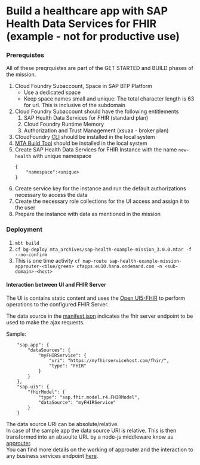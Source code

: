 # Build a healthcare app with SAP Health Data Services for FHIR (example - not for productive use)

### Prerequistes

All of these preqrquistes are part of the GET STARTED and BUILD phases of the mission.

1. Cloud Foundry Subaccount, Space in SAP BTP Platform 
    * Use a dedicated space
    * Keep space names small and unique: The total character length is 63 for url. This is inclusive of the subdomain  
2. Cloud Foundry Subaccount should have the following entitlements
    1. SAP Health Data Services for FHIR (standard plan)
    2. Cloud Foundry Runtime Memory
    3. Authorization and Trust Management (xsuaa - broker plan)
3. CloudFoundry [CLI](https://docs.cloudfoundry.org/cf-cli/install-go-cli.html) should be installed in the local system
4. [MTA Build Tool](https://sap.github.io/cloud-mta-build-tool/) should be installed in the local system
5. Create SAP Health Data Services for FHIR Instance with the name  `new-health` with unique namespace
    ```
    {
        "namespace":<unique>
    }
    ```
7. Create service key for the instance and run the default authorizations necessary to access the data
8. Create the necessary role collections for the UI access and assign it to the user
9. Prepare the instance with data as mentioned in the mission

### Deployment 

1. `mbt build`
2. `cf bg-deploy mta_archives/sap-health-example-mission_3.0.0.mtar -f --no-confirm `
3. This is one time activity 
`cf map-route sap-health-example-mission-approuter-<blue/green> cfapps.eu10.hana.ondemand.com -n <sub-domain>-<host>`

#### Interaction between UI and FHIR Server

The UI is contains static content and uses the [Open UI5-FHIR](https://github.com/SAP/openui5-fhir) to perform operations to the configured FHIR Server.

The data source in the [manifest.json](apps/patientlist/webapp/manifest.json) indicates the fhir server endpoint to be used to make the ajax requests.

Sample:
```
	"sap.app": {
		"dataSources": {
			"myFHIRService": {
				"uri": "https://myfhirservicehost.com/fhir/",
				"type": "FHIR"
			}
		}
	},
	"sap.ui5": {
		"fhirModel": {
			"type": "sap.fhir.model.r4.FHIRModel",
			"dataSource": "myFHIRService"
		}
	}

```

The data source URI can be absolute/relative. 
<br>
In case of the sample app the data source URI is relative. This is then transformed into an absoulte URL by a node-js middleware know as [approuter](https://help.sap.com/docs/btp/sap-business-technology-platform/application-router). 
<br>
You can find more details on the working of approuter and the interaction to any business services endpoint [here](https://blogs.sap.com/2020/04/03/sap-application-router/).

